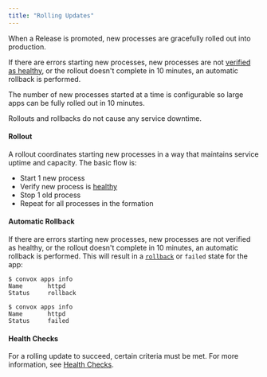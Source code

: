 ```yaml
---
title: "Rolling Updates"
---
```


When a Release is promoted, new processes are gracefully rolled out into production.

If there are errors starting new processes, new processes are not [verified as healthy](/docs/health-checks), or the rollout doesn't complete in 10 minutes, an automatic rollback is performed.

The number of new processes started at a time is configurable so large apps can be fully rolled out in 10 minutes.

Rollouts and rollbacks do not cause any service downtime.

#### Rollout

A rollout coordinates starting new processes in a way that maintains service uptime and capacity. The basic flow is:

* Start 1 new process
* Verify new process is [healthy](/docs/health-checks)
* Stop 1 old process
* Repeat for all processes in the formation

#### Automatic Rollback

If there are errors starting new processes, new processes are not verified as healthy, or the rollout doesn't complete in 10 minutes, an automatic rollback is performed. This will result in a [`rollback`](/docs/rack-statuses/#rollback) or `failed` state for the app:

```
$ convox apps info
Name       httpd
Status     rollback

$ convox apps info
Name       httpd
Status     failed
```

#### Health Checks

For a rolling update to succeed, certain criteria must be met. For more information, see [Health Checks](/docs/health-checks).
